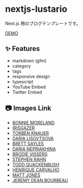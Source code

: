 # nextjs-lustario

Next.js 用のブログテンプレートです。

[DEMO](https://nextjs-lustario.vercel.app/)

## ✨ Features

- markdown (gfm)
- category
- tags
- responsive design
- typescript
- YouTube Embed
- Twitter Embed

## 📷 Images Link

- [BONNIE MORELAND](https://magdeleine.co/photo-by-bonnie-moreland-n-1579/)
- [IRISGAZER](https://magdeleine.co/photo-by-irisgazer-n-1516/)
- [TORBEN KNAUER](https://magdeleine.co/photo-torben-knauer-n-1148/)
- [DARIA LISOVTSOVA](https://magdeleine.co/photo-by-daria-lisovtsova-n-1496/)
- [BRETT SAYLES](https://magdeleine.co/photo-brett-sayles-n-1152/)
- [DARIA NEPRIAKHINA](https://magdeleine.co/photo-by-daria-nepriakhina-n-509/)
- [BRODIE VISSERS](https://magdeleine.co/photo-by-brodie-vissers-n-1531/)
- [STEPHEN RAHN](https://magdeleine.co/photo-by-stephen-rahn-n-1534/)
- [TODD QUACKENBUSH](https://magdeleine.co/photo-todd-quackenbush-n-124/)
- [HENRIQUE CARVALHO](https://magdeleine.co/photo-by-henrique-carvalho-n-1486/)
- [MATT JONES](https://magdeleine.co/photo-by-matt-jones-n-1517/)
- [JEREMY DEAN BOURBEAU](https://magdeleine.co/photo-by-jeremy-dean-bourbeau-n-1368/)

